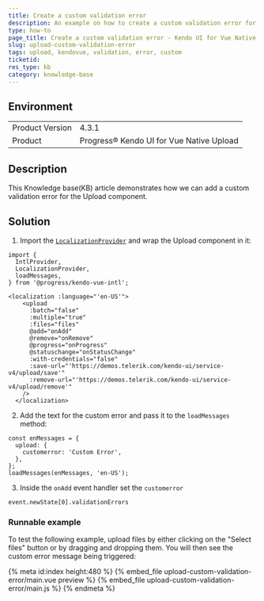 ```yaml
---
title: Create a custom validation error
description: An example on how to create a custom validation error for the Kendo UI for Vue Native Upload
type: how-to
page_title: Create a custom validation error - Kendo UI for Vue Native Upload
slug: upload-custom-validation-error
tags: upload, kendovue, validation, error, custom
ticketid: 
res_type: kb
category: knowledge-base
---
```


## Environment

<table>
    <tbody>
	    <tr>
	    	<td>Product Version</td>
	    	<td>4.3.1</td>
	    </tr>
	    <tr>
	    	<td>Product</td>
	    	<td>Progress® Kendo UI for Vue Native Upload</td>
	    </tr>
    </tbody>
</table>

## Description

This Knowledge base(KB) article demonstrates how we can add a custom validation error for the Upload component.


## Solution

1. Import the [`LocalizationProvider`](slug:api_intl_localizationprovider) and wrap the Upload component in it:

```js-no-run
import {
  IntlProvider,
  LocalizationProvider,
  loadMessages,
} from '@progress/kendo-vue-intl';

<localization :language="'en-US'">
    <upload
      :batch="false"
      :multiple="true"
      :files="files"
      @add="onAdd"
      @remove="onRemove"
      @progress="onProgress"
      @statuschange="onStatusChange"
      :with-credentials="false"
      :save-url="'https://demos.telerik.com/kendo-ui/service-v4/upload/save'"
      :remove-url="'https://demos.telerik.com/kendo-ui/service-v4/upload/remove'"
    />
  </localization>
```

2. Add the text for the custom error and pass it to the `loadMessages` method:
```js-no-run
const enMessages = {
  upload: {
    customerror: 'Custom Error',
  },
};
loadMessages(enMessages, 'en-US');
```

3. Inside the `onAdd` event handler set the `customerror`
```js-no-run
event.newState[0].validationErrors
```
### Runnable example

To test the following example, upload files by either clicking on the "Select files" button or by dragging and dropping them. You will then see the custom error message being triggered:

{% meta id:index height:480 %}
{% embed_file upload-custom-validation-error/main.vue preview %}
{% embed_file upload-custom-validation-error/main.js %}
{% endmeta %}
